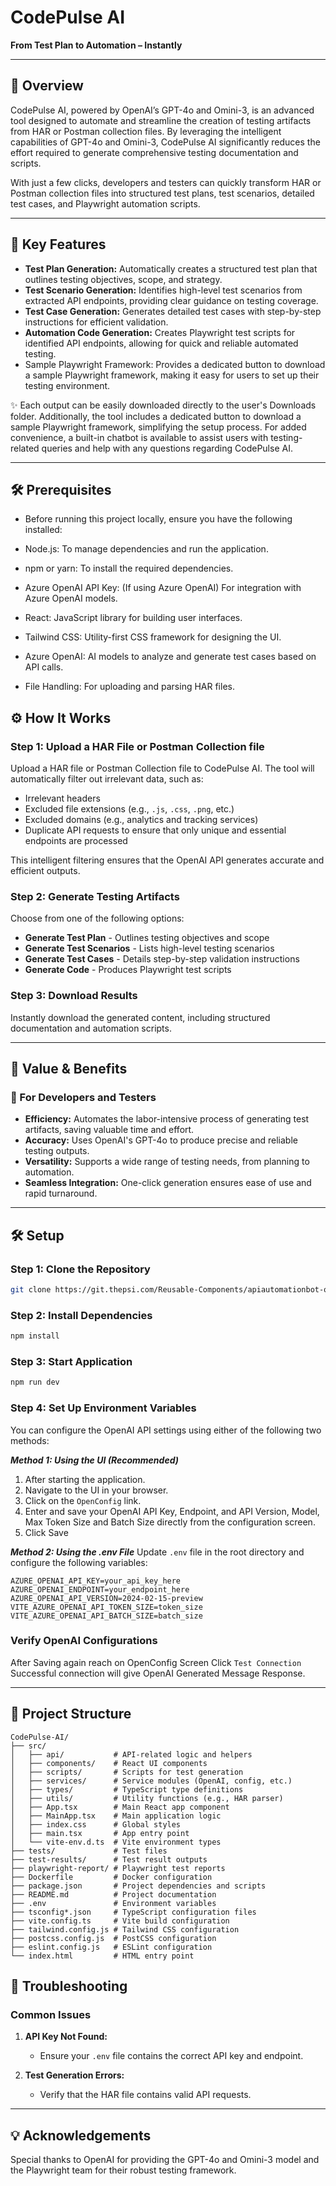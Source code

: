 # CodePulse AI
**From Test Plan to Automation – Instantly**

---

## 🌟 Overview
CodePulse AI, powered by OpenAI’s GPT-4o and Omini-3, is an advanced tool designed to automate and streamline the creation of testing artifacts from HAR or Postman collection files. By leveraging the intelligent capabilities of GPT-4o and Omini-3, CodePulse AI significantly reduces the effort required to generate comprehensive testing documentation and scripts.

With just a few clicks, developers and testers can quickly transform HAR or Postman collection files into structured test plans, test scenarios, detailed test cases, and Playwright automation scripts.

---

## 🚀 Key Features

- **Test Plan Generation:** Automatically creates a structured test plan that outlines testing objectives, scope, and strategy.
- **Test Scenario Generation:** Identifies high-level test scenarios from extracted API endpoints, providing clear guidance on testing coverage.
- **Test Case Generation:** Generates detailed test cases with step-by-step instructions for efficient validation.
- **Automation Code Generation:** Creates Playwright test scripts for identified API endpoints, allowing for quick and reliable automated testing.
- Sample Playwright Framework: Provides a dedicated button to download a sample Playwright framework, making it easy for users to set up their testing environment.

✨ Each output can be easily downloaded directly to the user's Downloads folder. Additionally, the tool includes a dedicated button to download a sample Playwright framework, simplifying the setup process. For added convenience, a built-in chatbot is available to assist users with testing-related queries and help with any questions regarding CodePulse AI.

---
## 🛠️ Prerequisites

- Before running this project locally, ensure you have the following installed:

- Node.js: To manage dependencies and run the application.

- npm or yarn: To install the required dependencies.

- Azure OpenAI API Key: (If using Azure OpenAI) For integration with Azure OpenAI models.

- React: JavaScript library for building user interfaces.

- Tailwind CSS: Utility-first CSS framework for designing the UI.

- Azure OpenAI: AI models to analyze and generate test cases based on API calls.

- File Handling: For uploading and parsing HAR files.


## ⚙️ How It Works

### Step 1: Upload a HAR File or Postman Collection file
Upload a HAR file or Postman Collection file to CodePulse AI. The tool will automatically filter out irrelevant data, such as:
- Irrelevant headers
- Excluded file extensions (e.g., `.js`, `.css`, `.png`, etc.)
- Excluded domains (e.g., analytics and tracking services)
- Duplicate API requests to ensure that only unique and essential endpoints are processed

This intelligent filtering ensures that the OpenAI API generates accurate and efficient outputs.

### Step 2: Generate Testing Artifacts
Choose from one of the following options:
- **Generate Test Plan** - Outlines testing objectives and scope
- **Generate Test Scenarios** - Lists high-level testing scenarios
- **Generate Test Cases** - Details step-by-step validation instructions
- **Generate Code** - Produces Playwright test scripts

### Step 3: Download Results
Instantly download the generated content, including structured documentation and automation scripts.

---

## 🎯 Value & Benefits

### 🔑 For Developers and Testers
- **Efficiency:** Automates the labor-intensive process of generating test artifacts, saving valuable time and effort.
- **Accuracy:** Uses OpenAI's GPT-4o to produce precise and reliable testing outputs.
- **Versatility:** Supports a wide range of testing needs, from planning to automation.
- **Seamless Integration:** One-click generation ensures ease of use and rapid turnaround.

---

## 🛠️ Setup

### Step 1: Clone the Repository
```bash
git clone https://git.thepsi.com/Reusable-Components/apiautomationbot-openai.git
```

### Step 2: Install Dependencies
```bash
npm install
```

### Step 3: Start Application
```bash
npm run dev
```

### Step 4: Set Up Environment Variables 
You can configure the OpenAI API settings using either of the following two methods:

***Method 1: Using the UI (Recommended)***
1. After starting the application.
2. Navigate to the UI in your browser.
3. Click on the `OpenConfig` link.
4. Enter and save your OpenAI API Key, Endpoint, and API Version, Model, Max Token Size and Batch Size directly from the configuration screen.
5. Click Save

***Method 2: Using the .env File***
Update `.env` file in the root directory and configure the following variables:

```
AZURE_OPENAI_API_KEY=your_api_key_here
AZURE_OPENAI_ENDPOINT=your_endpoint_here
AZURE_OPENAI_API_VERSION=2024-02-15-preview
VITE_AZURE_OPENAI_API_TOKEN_SIZE=token_size
VITE_AZURE_OPENAI_API_BATCH_SIZE=batch_size

```
### Verify OpenAI Configurations
After Saving again reach on OpenConfig Screen
Click `Test Connection`
Successful connection will give OpenAI Generated Message Response.

---

## 📁 Project Structure

```
CodePulse-AI/
├── src/
│   ├── api/           # API-related logic and helpers
│   ├── components/    # React UI components
│   ├── scripts/       # Scripts for test generation
│   ├── services/      # Service modules (OpenAI, config, etc.)
│   ├── types/         # TypeScript type definitions
│   ├── utils/         # Utility functions (e.g., HAR parser)
│   ├── App.tsx        # Main React app component
│   ├── MainApp.tsx    # Main application logic
│   ├── index.css      # Global styles
│   ├── main.tsx       # App entry point
│   └── vite-env.d.ts  # Vite environment types
├── tests/             # Test files
├── test-results/      # Test result outputs
├── playwright-report/ # Playwright test reports
├── Dockerfile         # Docker configuration
├── package.json       # Project dependencies and scripts
├── README.md          # Project documentation
├── .env               # Environment variables
├── tsconfig*.json     # TypeScript configuration files
├── vite.config.ts     # Vite build configuration
├── tailwind.config.js # Tailwind CSS configuration
├── postcss.config.js  # PostCSS configuration
├── eslint.config.js   # ESLint configuration
└── index.html         # HTML entry point
```

## 🐛 Troubleshooting

### Common Issues
1. **API Key Not Found:**
   - Ensure your `.env` file contains the correct API key and endpoint.

2. **Test Generation Errors:**
   - Verify that the HAR file contains valid API requests.


---

## 💡 Acknowledgements
Special thanks to OpenAI for providing the GPT-4o and Omini-3 model and the Playwright team for their robust testing framework.

